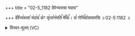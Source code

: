 +++
title = "02-5_1182 देवेभ्यस्त्वा मदाय"

+++
दे꣣वे꣡भ्य꣢स्त्वा꣣ म꣡दा꣢य꣣ क꣡ꣳ सृ꣢जा꣣न꣡मति꣢꣯ मे꣣꣬ष्यः꣢꣯। सं꣡ गोभि꣢꣯र्वासयामसि ॥ 02-5:1182 ॥

<details><summary>विस्वर-मूलम् (VC)</summary>

देवेभ्यस्त्वा मदाय कꣳ सृजानमति मेष्यः । सं गोभिर्वासयामसि ॥११८२॥
</details>